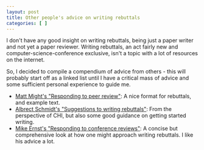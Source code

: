 ```yaml
---
layout: post
title: Other people's advice on writing rebuttals 
categories: [ ]
---
```


I don't have any good insight on writing rebuttals, being just a paper writer and
not yet a paper reviewer. Writing rebuttals, an act fairly new and computer-science-conference
exclusive, isn't a topic with a lot of resources on the internet. 

So, I decided to compile a compendium of advice from others - this will probably 
start off as a linked list until
I have a critical mass of advice and some sufficient personal experience to guide me.

+ [Matt Might's "Responding to peer review"](mattmight): A nice format for rebuttals, and example text.
+ [Albrect Schmidt's "Suggestions to writing rebuttals"](albrecht): From the perspective of CHI, but
also some good guidance on getting started writing.
+ [Mike Ernst's "Responding to conference reviews"](mernst): A concise but comprehensive look at how
one might approach writing rebuttals. I like his advice a lot.

[mattmight]: http://matt.might.net/articles/peer-review-rebuttals/
[sigchi]: http://albrecht-schmidt.blogspot.pt/2012/11/sigchi-rebuttals-some-suggestions-to.html
[mernst]: https://homes.cs.washington.edu/~mernst/advice/write-technical-paper.html#responding-to-reviews